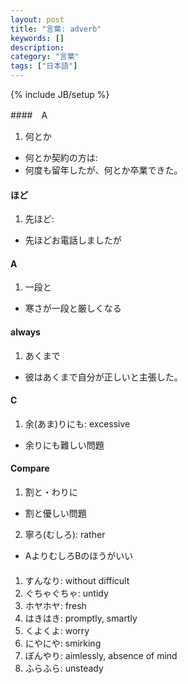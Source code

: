 ```yaml
---
layout: post
title: "言葉: adverb"
keywords: []
description: 
category: "言葉"
tags: ["日本語"]
---
```

{% include JB/setup %}


####　A
1. 何とか
- 何とか契約の方は:  
- 何度も留年したが、何とか卒業できた。


#### ほど
1. 先ほど: 
- 先ほどお電話しましたが


#### A
1. 一段と
- 寒さが一段と厳しくなる

#### always
1. あくまで
- 彼はあくまで自分が正しいと主張した。


#### C
1. 余(あま)りにも: excessive
- 余りにも難しい問題


#### Compare
1. 割と・わりに
- 割と優しい問題
2. 寧ろ(むしろ): rather
- AよりむしろBのほうがいい

#### 
1. すんなり: without difficult
2. ぐちゃぐちゃ: untidy
3. ホヤホヤ: fresh
4. はきはき: promptly, smartly
5. くよくよ: worry
6. にやにや: smirking
7. ぼんやり: aimlessly, absence of mind
8. ふらふら: unsteady


